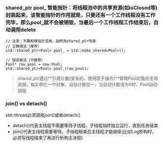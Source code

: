 ### shared_ptr<Pool> pool_ 智能指针：将线程池中的共享资源(如isClosed等)封装起来，该智能指针的作用就是，只要还有一个工作线程没有工作完毕，那么pool_就不会被销毁，当最后一个工作线程工作结束后，自动调用delete
```
// 注意：不要和裸指针混用，始终用shared_ptr传递
// 正确做法（推荐）
std::shared_ptr<Pool> pool_ = std::make_shared<Pool>();

// 错误做法（不推荐）
Pool* raw_pool = new Pool;
std::shared_ptr<Pool> pool_(raw_pool);  
```
> shared_ptr通过**引用计数(安全的，使用原子操作)**管理Pool对象的生命周期，每实例化一个对象，自动计数加一，当自动计数值为0时，Pool自动销毁


### join()  vs  detach()
std::thread必须调用join()或者detach()
- detach()代表主线程不需要等待子线程、子线程始终独立运行，直到任务结束
- join()代表主线程需要等待，子线程结束后主线程才能继续(比如Log析构时，必须写线程结束了再进行析构主进程)